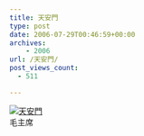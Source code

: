 ```yaml
---
title: 天安門
type: post
date: 2006-07-29T00:46:59+00:00
archives:
    - 2006
url: /天安門/
post_views_count:
  - 511

---
```

[<img class="image-full" src="https://i1.wp.com/jqinglong.html.xdomain.jp/bimg/20060729.jpg" alt="天安門" border="0" data-recalc-dims="1" />][1]  
毛主席

 [1]: https://i1.wp.com/jqinglong.html.xdomain.jp/bimg/20060729.jpg